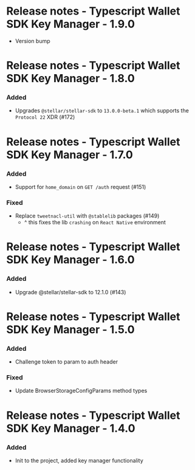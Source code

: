 # Release notes - Typescript Wallet SDK Key Manager - 1.9.0
* Version bump

# Release notes - Typescript Wallet SDK Key Manager - 1.8.0

### Added
* Upgrades `@stellar/stellar-sdk` to `13.0.0-beta.1` which supports the `Protocol 22` XDR (#172)

# Release notes - Typescript Wallet SDK Key Manager - 1.7.0

### Added
* Support for `home_domain` on `GET /auth` request (#151)

### Fixed
* Replace `tweetnacl-util` with `@stablelib` packages (#149)
  * ^ this fixes the lib `crashing` on `React Native` environment

# Release notes - Typescript Wallet SDK Key Manager - 1.6.0

### Added
* Upgrade @stellar/stellar-sdk to 12.1.0 (#143)

# Release notes - Typescript Wallet SDK Key Manager - 1.5.0

### Added
* Challenge token to param to auth header

### Fixed
* Update BrowserStorageConfigParams method types

# Release notes - Typescript Wallet SDK Key Manager - 1.4.0

### Added
* Init to the project, added key manager functionality

